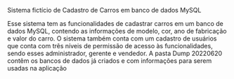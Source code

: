 Sistema fictício de Cadastro de Carros em banco de dados MySQL

Esse sistema tem as funcionalidades de cadastrar carros em um banco de dados MySQL, contendo as informações de modelo, cor, ano de fabricação e valor do carro.
O sistema também conta com um cadastro de usuários que conta com três níveis de permissão de acesso às funcionalidades, sendo esses administrador, gerente e vendedor.
A pasta Dump 20220620 contêm os bancos de dados já criados e com informações para serem usadas na aplicação